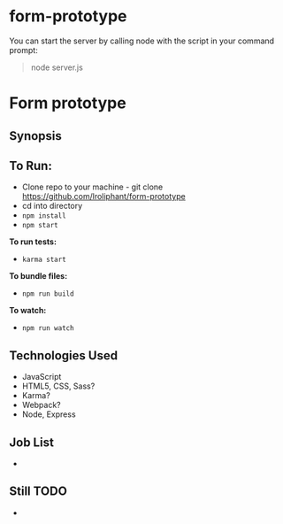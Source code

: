 # form-prototype


You can start the server by calling node with the script in your command prompt:
>node server.js


Form prototype
===================


## Synopsis


## To Run:

* Clone repo to your machine - git clone https://github.com/lroliphant/form-prototype
* cd into directory
* `npm install`
* `npm start`

**To run tests:**
* `karma start`

**To bundle files:**
* `npm run build`

**To watch:**
* `npm run watch`


## Technologies Used
- JavaScript
- HTML5, CSS, Sass?
- Karma?
- Webpack?
- Node, Express



## Job List
*



## Still TODO
*
